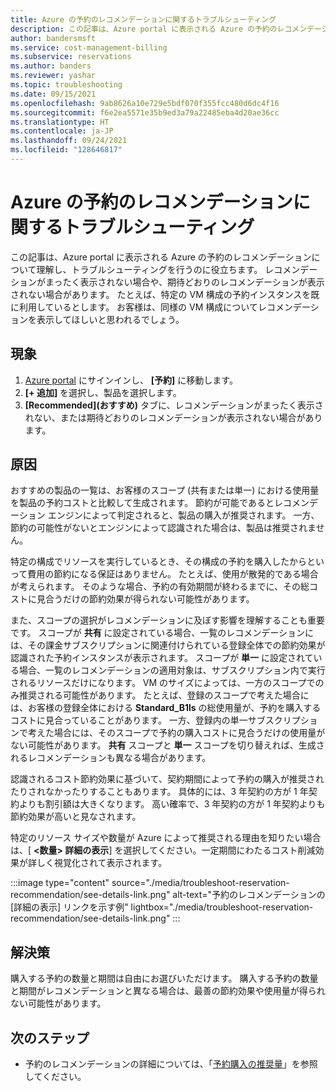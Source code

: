 ```yaml
---
title: Azure の予約のレコメンデーションに関するトラブルシューティング
description: この記事は、Azure portal に表示される Azure の予約のレコメンデーションについて理解し、トラブルシューティングを行うのに役立ちます。
author: bandersmsft
ms.service: cost-management-billing
ms.subservice: reservations
ms.author: banders
ms.reviewer: yashar
ms.topic: troubleshooting
ms.date: 09/15/2021
ms.openlocfilehash: 9ab8626a10e729e5bdf070f355fcc480d6dc4f16
ms.sourcegitcommit: f6e2ea5571e35b9ed3a79a22485eba4d20ae36cc
ms.translationtype: HT
ms.contentlocale: ja-JP
ms.lasthandoff: 09/24/2021
ms.locfileid: "128646817"
---
```

# <a name="troubleshoot-azure-reservation-recommendations"></a>Azure の予約のレコメンデーションに関するトラブルシューティング

この記事は、Azure portal に表示される Azure の予約のレコメンデーションについて理解し、トラブルシューティングを行うのに役立ちます。 レコメンデーションがまったく表示されない場合や、期待どおりのレコメンデーションが表示されない場合があります。 たとえば、特定の VM 構成の予約インスタンスを既に利用しているとします。 お客様は、同様の VM 構成についてレコメンデーションを表示してほしいと思われるでしょう。

## <a name="symptoms"></a>現象

1. [Azure portal](https://portal.azure.com/) にサインインし、 **[予約]** に移動します。
2. **[+ 追加]** を選択し、製品を選択します。
3. **[Recommended]\(おすすめ\)** タブに、レコメンデーションがまったく表示されない、または期待どおりのレコメンデーションが表示されない場合があります。

## <a name="cause"></a>原因

おすすめの製品の一覧は、お客様のスコープ (共有または単一) における使用量を製品の予約コストと比較して生成されます。 節約が可能であるとレコメンデーション エンジンによって判定されると、製品の購入が推奨されます。 一方、節約の可能性がないとエンジンによって認識された場合は、製品は推奨されません。

特定の構成でリソースを実行しているとき、その構成の予約を購入したからといって費用の節約になる保証はありません。 たとえば、使用が散発的である場合が考えられます。 そのような場合、予約の有効期間が終わるまでに、その総コストに見合うだけの節約効果が得られない可能性があります。

また、スコープの選択がレコメンデーションに及ぼす影響を理解することも重要です。 スコープが **共有** に設定されている場合、一覧のレコメンデーションには、その課金サブスクリプションに関連付けられている登録全体での節約効果が認識された予約インスタンスが表示されます。 スコープが **単一** に設定されている場合、一覧のレコメンデーションの適用対象は、サブスクリプション内で実行されるリソースだけになります。 VM のサイズによっては、一方のスコープでのみ推奨される可能性があります。 たとえば、登録のスコープで考えた場合には、お客様の登録全体における **Standard_B1ls** の総使用量が、予約を購入するコストに見合っていることがあります。 一方、登録内の単一サブスクリプションで考えた場合には、そのスコープで予約の購入コストに見合うだけの使用量がない可能性があります。 **共有** スコープと **単一** スコープを切り替えれば、生成されるレコメンデーションも異なる場合があります。

認識されるコスト節約効果に基づいて、契約期間によって予約の購入が推奨されたりされなかったりすることもあります。 具体的には、3 年契約の方が 1 年契約よりも割引額は大きくなります。 高い確率で、3 年契約の方が 1 年契約よりも節約効果が高いと見なされます。

特定のリソース サイズや数量が Azure によって推奨される理由を知りたい場合は、[ **&lt;数量&gt; 詳細の表示**] を選択してください。一定期間にわたるコスト削減効果が詳しく視覚化されて表示されます。

:::image type="content" source="./media/troubleshoot-reservation-recommendation/see-details-link.png" alt-text="予約のレコメンデーションの [詳細の表示] リンクを示す例" lightbox="./media/troubleshoot-reservation-recommendation/see-details-link.png" :::

## <a name="solution"></a>解決策

購入する予約の数量と期間は自由にお選びいただけます。 購入する予約の数量と期間がレコメンデーションと異なる場合は、最善の節約効果や使用量が得られない可能性があります。

## <a name="next-steps"></a>次のステップ

- 予約のレコメンデーションの詳細については、「[予約購入の推奨量](determine-reservation-purchase.md)」を参照してください。
